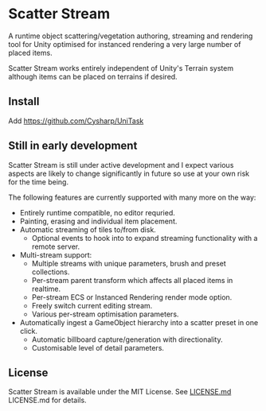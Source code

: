 # Scatter Stream

A runtime object scattering/vegetation authoring, streaming and rendering tool for Unity optimised for instanced rendering a very large number of placed items.

Scatter Stream works entirely independent of Unity's Terrain system although items can be placed on terrains if desired. 

## Install

Add https://github.com/Cysharp/UniTask


## Still in early development

Scatter Stream is still under active development and I expect various aspects are likely to change significantly in future so use at your own risk for the time being.

The following features are currently supported with many more on the way:

- Entirely runtime compatible, no editor requried.
- Painting, erasing and individual item placement.
- Automatic streaming of tiles to/from disk.
    - Optional events to hook into to expand streaming functionality with a remote server.
- Multi-stream support:
    - Multiple streams with unique parameters, brush and preset collections.
    - Per-stream parent transform which affects all placed items in realtime.
    - Per-stream ECS or Instanced Rendering render mode option.
    - Freely switch current editing stream.
	- Various per-stream optimisation parameters.
- Automatically ingest a GameObject hierarchy into a scatter preset in one click.
    - Automatic billboard capture/generation with directionality.
    - Customisable level of detail parameters.


## License

Scatter Stream is available under the MIT License.  See [LICENSE.md](LICENSE.md) LICENSE.md for details.